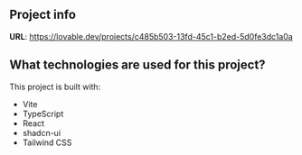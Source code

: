 
## Project info

**URL**: https://lovable.dev/projects/c485b503-13fd-45c1-b2ed-5d0fe3dc1a0a


## What technologies are used for this project?

This project is built with:

- Vite
- TypeScript
- React
- shadcn-ui
- Tailwind CSS
